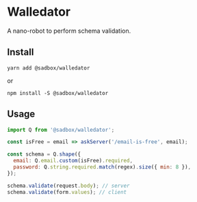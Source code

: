 # Walledator

A nano-robot to perform schema validation.

## Install

`yarn add @sadbox/walledator`

or

`npm install -S @sadbox/walledator`

## Usage

```javascript
import Q from '@sadbox/walledator';

const isFree = email => askServer('/email-is-free', email);

const schema = Q.shape({
  email: Q.email.custom(isFree).required,
  password: Q.string.required.match(regex).size({ min: 8 }),
});

schema.validate(request.body); // server
schema.validate(form.values); // client
```
